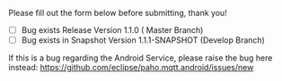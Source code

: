 Please fill out the form below before submitting, thank you!

- [ ] Bug exists Release Version 1.1.0 ( Master Branch)
- [ ] Bug exists in Snapshot Version 1.1.1-SNAPSHOT (Develop Branch)

If this is a bug regarding the Android Service, please raise the bug here instead: https://github.com/eclipse/paho.mqtt.android/issues/new
